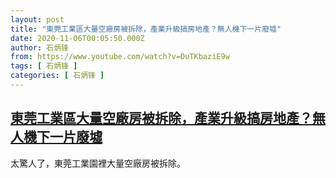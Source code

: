 ```yaml
---
layout: post
title: "東莞工業區大量空廠房被拆除，產業升級搞房地產？無人機下一片廢墟"
date: 2020-11-06T00:05:50.000Z
author: 石炳锋
from: https://www.youtube.com/watch?v=DuTKbaziE9w
tags: [ 石炳锋 ]
categories: [ 石炳锋 ]
---
```

<!--1604621150000-->
[東莞工業區大量空廠房被拆除，產業升級搞房地產？無人機下一片廢墟](https://www.youtube.com/watch?v=DuTKbaziE9w)
------

<div>
太驚人了，東莞工業園裡大量空廠房被拆除。
</div>
